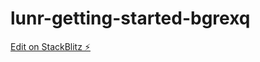 # lunr-getting-started-bgrexq

[Edit on StackBlitz ⚡️](https://stackblitz.com/edit/lunr-getting-started-bgrexq)